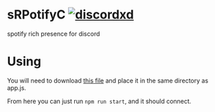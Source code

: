 # sRPotifyC [![discordxd](https://discordapp.com/api/guilds/389718274356674560/embed.png)](https://discord.gg/FGRVmnj)
spotify rich presence for discord


# Using 

You will need to download [this file](https://github.com/nations/spoticord/blob/master/spotify.js) and place it in the same directory as app.js.

From here you can just run `npm run start`, and it should connect.